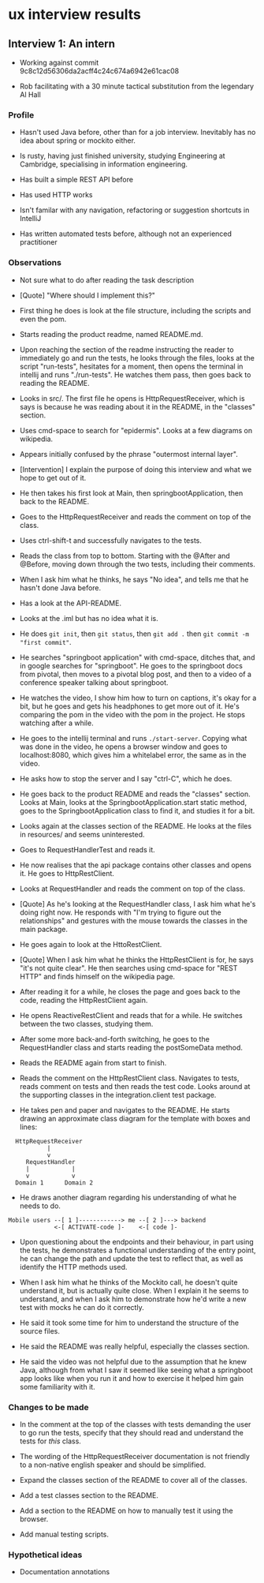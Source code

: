 # ux interview results

## Interview 1: An intern

- Working against commit 9c8c12d56306da2acff4c24c674a6942e61cac08

- Rob facilitating with a 30 minute tactical substitution from the legendary Al Hall

### Profile

- Hasn't used Java before, other than for a job interview. Inevitably has no idea about spring or mockito either.

- Is rusty, having just finished university, studying Engineering at Cambridge, specialising in information
  engineering.

- Has built a simple REST API before

- Has used HTTP works

- Isn't familar with any navigation, refactoring or suggestion shortcuts in IntelliJ

- Has written automated tests before, although not an experienced practitioner

### Observations

- Not sure what to do after reading the task description

- [Quote] "Where should I implement this?"

- First thing he does is look at the file structure, including the scripts and even the pom.

- Starts reading the product readme, named README.md.

- Upon reaching the section of the readme instructing the reader to immediately go and run the tests, he
  looks through the files, looks at the script "run-tests", hesitates for a moment, then opens the terminal in
  intellij and runs "./run-tests". He watches them pass, then goes back to reading the README.
  
- Looks in src/. The first file he opens is HttpRequestReceiver, which is says is because he was reading about it
  in the README, in the "classes" section.

- Uses cmd-space to search for "epidermis". Looks at a few diagrams on wikipedia.

- Appears initially confused by the phrase "outermost internal layer".

- [Intervention] I explain the purpose of doing this interview and what we hope to get out of it.

- He then takes his first look at Main, then springbootApplication, then back to the README.

- Goes to the HttpRequestReceiver and reads the comment on top of the class.

- Uses ctrl-shift-t and successfully navigates to the tests.

- Reads the class from top to bottom. Starting with the @After and @Before, moving down through the two tests,
  including their comments.
  
- When I ask him what he thinks, he says "No idea", and tells me that he hasn't done Java before.

- Has a look at the API-README.

- Looks at the .iml but has no idea what it is.

- He does `git init`, then `git status`, then `git add .` then `git commit -m "first commit"`.

- He searches "springboot application" with cmd-space, ditches that, and in google searches for "springboot".
  He goes to the springboot docs from pivotal, then moves to a pivotal blog post, and then to a video of
  a conference speaker talking about springboot.
  
- He watches the video, I show him how to turn on captions, it's okay for a bit, but he goes and gets his
  headphones to get more out of it. He's comparing the pom in the video with the pom in the project. He
  stops watching after a while.
  
- He goes to the intellij terminal and runs `./start-server`. Copying what was done in the video, he opens a
  browser window and goes to localhost:8080, which gives him a whitelabel error, the same as in the video.
  
- He asks how to stop the server and I say "ctrl-C", which he does.

- He goes back to the product README and reads the "classes" section. Looks at Main, looks at the
  SpringbootApplication.start static method, goes to the SpringbootApplication class to find it, and studies
  it for a bit.
  
- Looks again at the classes section of the README. He looks at the files in resources/ and seems
  uninterested.

- Goes to RequestHandlerTest and reads it.

- He now realises that the api package contains other classes and opens it. He goes to HttpRestClient.

- Looks at RequestHandler and reads the comment on top of the class.

- [Quote] As he's looking at the RequestHandler class, I ask him what he's doing right now. He responds with
  "I'm trying to figure out the relationships" and gestures with the mouse towards the classes in the main package.

- He goes again to look at the HttoRestClient.

- [Quote] When I ask him what he thinks the HttpRestClient is for, he says "it's not quite clear". He then
  searches using cmd-space for "REST HTTP" and finds himself on the wikipedia page.

- After reading it for a while, he closes the page and goes back to the code, reading the HttpRestClient again.

- He opens ReactiveRestClient and reads that for a while. He switches between the two classes, studying them.

- After some more back-and-forth switching, he goes to the RequestHandler class and starts reading the postSomeData
  method.

- Reads the README again from start to finish.

- Reads the comment on the HttpRestClient class. Navigates to tests, reads comment on tests and then reads the test
  code. Looks around at the supporting classes in the integration.client test package.

- He takes pen and paper and navigates to the README. He starts drawing an approximate class diagram for the
  template with boxes and lines:
```
  HttpRequestReceiver
           |
           v
     RequestHandler
     |            |
     v            v
  Domain 1      Domain 2
```

- He draws another diagram regarding his understanding of what he needs to do.

```
Mobile users --[ 1 ]------------> me --[ 2 ]---> backend
             <-[ ACTIVATE-code ]-    <-[ code ]-  
```

- Upon questioning about the endpoints and their behaviour, in part using the tests, he demonstrates a functional
  understanding of the entry point, he can change the path and update the test to reflect that, as well as identify
  the HTTP methods used.

- When I ask him what he thinks of the Mockito call, he doesn't quite understand it, but is actually quite close.
  When I explain it he seems to understand, and when I ask him to demonstrate how he'd write a new test with mocks
  he can do it correctly.
  
- He said it took some time for him to understand the structure of the source files.

- He said the README was really helpful, especially the classes section.

- He said the video was not helpful due to the assumption that he knew Java, although from what I saw it seemed
  like seeing what a springboot app looks like when you run it and how to exercise it helped him gain some
  familiarity with it.

### Changes to be made

- In the comment at the top of the classes with tests demanding the user to go run the tests, specify that
  they should read and understand the tests for _this_ class.

- The wording of the HttpRequestReceiver documentation is not friendly to a non-native english speaker and should
  be simplified.

- Expand the classes section of the README to cover all of the classes.

- Add a test classes section to the README.

- Add a section to the README on how to manually test it using the browser.

- Add manual testing scripts.

### Hypothetical ideas

- Documentation annotations